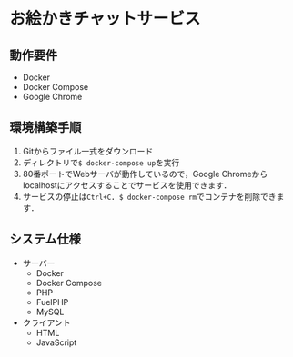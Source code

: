 # お絵かきチャットサービス

## 動作要件
- Docker
- Docker Compose
- Google Chrome

## 環境構築手順
1. Gitからファイル一式をダウンロード
2. ディレクトリで`$ docker-compose up`を実行
3. 80番ポートでWebサーバが動作しているので，Google Chromeからlocalhostにアクセスすることでサービスを使用できます．
4. サービスの停止は`Ctrl+C`．`$ docker-compose rm`でコンテナを削除できます．

## システム仕様
- サーバー
  - Docker
  - Docker Compose
  - PHP
  - FuelPHP
  - MySQL
- クライアント
  - HTML
  - JavaScript
